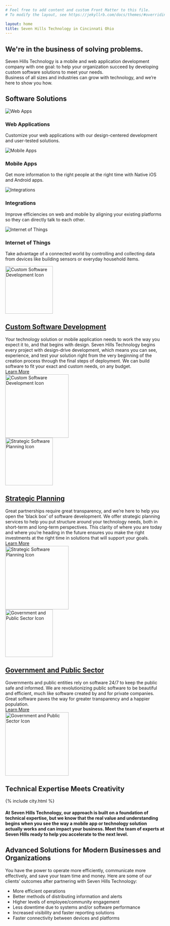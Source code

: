 ```yaml
---
# Feel free to add content and custom Front Matter to this file.
# To modify the layout, see https://jekyllrb.com/docs/themes/#overriding-theme-defaults

layout: home
title: Seven Hills Technology in Cincinnati Ohio
---
```


<section class="sh-intro">
    <div class="sh-tagline">
        <h1 class="sh-header-lines"><span>We're in the business of solving problems.</span></h1>
    </div>
    <div class="sh-description home-description">Seven Hills Technology is a mobile and web application development company with one goal: to help your organization succeed by developing custom software solutions to meet your needs.
    </div>
    <div class="sh-description home-description">Business of all sizes and industries can grow with technology, and we’re here to show you how. 
    </div>
</section>

<div class="sh-band-flair light-top"></div>
<section class="sh-light-band">
    <h1>Software Solutions</h1>
    <div class="sh-services">
        <div class="sh-service">
            <img src="/images/cloud-blue.svg" alt="Web Apps" />
            <h3>Web Applications</h3>
            <p>Customize your web applications with our design-centered development and user-tested solutions.</p>
        </div>
        <div class="sh-service">
            <img src="/images/mobile-blue.svg" alt="Mobile Apps" />
            <h3>Mobile Apps</h3>
            <p>Get more information to the right people at the right time with Native iOS and Android apps.</p>
        </div>
        <div class="sh-service">
            <img src="/images/integration-blue.svg" alt="Integrations" />
            <h3>Integrations</h3>
            <p>Improve efficiencies on web and mobile by aligning your existing platforms so they can directly talk to each other.</p>
        </div>
        <div class="sh-service">
            <img src="/images/iot-blue.svg" alt="Internet of Things" />
            <h3>Internet of Things</h3>
            <p>Take advantage of a connected world by controlling and collecting data from devices like building sensors or everyday household items.</p>
        </div>
    </div>
</section>
<div class="sh-band-flair light-bottom"></div>

<section class="sh-white-band">
    <div class="sh-product-list">
        <div class="sh-product-wrapper">
            <div class="small-image-wrapper">
                <div class="icon small-icon d-block d-md-none">
                    <img src="/images/development-color.svg" alt="Custom Software Development Icon" height="150">
                </div>
            </div>
            <div class="sh-product">
                <div class="text">
                    <h2><a href="/development" alt="Custom Software Development">Custom Software Development</a></h2>
                    <div>
                        Your technology solution or mobile application needs to work the way you expect it to, and that begins with design. Seven Hills Technology begins every project with design-drive development, which means you can see, experience, and test your solution right from the very beginning of the creation process through the final steps of deployment. We can build software to fit your exact and custom needs, on any budget.
                    </div>
                    <div class="small-link">
                        <a href="/development" alt="Development">Learn More <i class="fa fa-arrow-right"></i></a>
                    </div>
                </div>
                <div class="icon pull-right d-none d-md-block">
                    <img src="/images/development-color.svg" alt="Custom Software Development Icon" height="200">
                </div>
            </div>
        </div>
        <div class="sh-product-wrapper">
            <div class="small-image-wrapper">
                <div class="icon small-icon d-block d-md-none">
                    <img src="/images/consulting-color.svg" alt="Strategic Software Planning Icon" height="150">
                </div>
            </div>
            <div class="sh-product">
                <div class="text">
                    <h2><a href="/consulting" alt="Strategic Software Planning">Strategic Planning</a></h2>
                    <div>
                        Great partnerships require great transparency, and we’re here to help you open the ‘black box’ of software development. We offer strategic planning services to help you put structure around your technology needs, both in short-term and long-term perspectives. This clarity of where you are today and where you’re heading in the future ensures you make the right investments at the right time in solutions that will support your goals.
                    </div>
                    <div class="small-link">
                        <a href="/consulting" alt="Strategic Software Planning">Learn More <i class="fa fa-arrow-right"></i></a>
                    </div>
                </div>
                <div class="icon pull-right d-none d-md-block">
                    <img src="/images/consulting-color.svg" alt="Strategic Software Planning Icon" height="200">
                </div>
            </div>
        </div>
        <div class="sh-product-wrapper">
            <div class="small-image-wrapper">
                <div class="icon small-icon d-block d-md-none">
                    <img src="/images/government.svg" alt="Government and Public Sector Icon" height="150">
                </div>
            </div>
            <div class="sh-product">
                <div class="text">
                    <h2><a href="/public-sector" alt="Government and Public Sector">Government and Public Sector</a></h2>
                    <div>
                        Governments and public entities rely on software 24/7 to keep the public safe and informed. We are revolutionizing public software to be beautiful and efficient, much like software created by and for private companies. Great software paves the way for greater transparency and a happier population.
                    </div>
                    <div class="small-link">
                        <a href="/public-sector" alt="Government and Public">Learn More <i class="fa fa-arrow-right"></i></a>
                    </div>
                </div>
                <div class="icon pull-right d-none d-md-block">
                    <img src="/images/government.svg" alt="Government and Public Sector Icon" height="200">
                </div>
            </div>
        </div>
    </div>
</section>
<div class="sh-band-flair dark-top"></div>
<section class="sh-dark-band">
    <h1 id="mission-title" class="sh-fade-in">Technical Expertise Meets Creativity</h1>
    <div class="sh-city-outline">
        {% include city.html %}
    </div>
    <!-- <img src="images/city.svg" alt="City outline" /> -->
    <h4 class="sh-fade-in">At Seven Hills Technology, our approach is built on a foundation of technical expertise, but we know that the real value and understanding begins when you see the way a mobile app or technology solution actually works and can impact your business. Meet the team of experts at Seven Hills ready to help you accelerate to the next level.</h4>
</section>
<div class="sh-band-flair dark-bottom"></div>
<section class="sh-white-band">
    <h1>Advanced Solutions for Modern Businesses and Organizations</h1>
    <div>
        <p>You have the power to operate more efficiently, communicate more effectively, and save your team time and money. Here are some of our clients’ outcomes after partnering with Seven Hills Technology:</p>
        <ul>
            <li>More efficient operations</li>
            <li>Better methods of distributing information and alerts</li>
            <li>Higher levels of employee/community engagement</li>
            <li>Less downtime due to systems and/or software performance</li>
            <li>Increased visibility and faster reporting solutions</li>
            <li>Faster connectivity between devices and platforms</li>
        </ul>
    </div>
</section>
<!-- <section class="sh-clients">Clients</section> -->